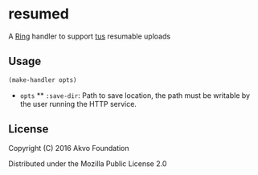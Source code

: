 # resumed

A [Ring](https://github.com/ring-clojure/ring/wiki/Concepts#handlers)
handler to support [tus](http://tus.io/) resumable uploads

## Usage

````clojure
(make-handler opts)
````

* `opts`
** `:save-dir`: Path to save location, the path must be writable by the
user running the HTTP service.

## License

Copyright (C) 2016 Akvo Foundation

Distributed under the Mozilla Public License 2.0
